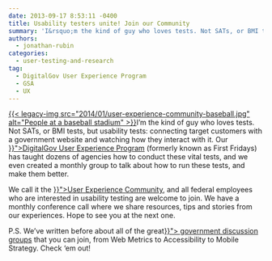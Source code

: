 ```yaml
---
date: 2013-09-17 8:53:11 -0400
title: Usability testers unite! Join our Community
summary: 'I&rsquo;m the kind of guy who loves tests. Not SATs, or BMI tests, but usability tests: connecting target customers with a government website and watching how they interact with it. Our DigitalGov User Experience Program (formerly known as First Fridays) has taught dozens of agencies how to conduct'
authors:
  - jonathan-rubin
categories:
  - user-testing-and-research
tag:
  - DigitalGov User Experience Program
  - GSA
  - UX
---
```


<p dir="ltr">
  <a href="https://s3.amazonaws.com/sitesusa/wp-content/uploads/sites/212/2014/01/user-experience-community-baseball.jpg">{{< legacy-img src="2014/01/user-experience-community-baseball.jpg" alt="People at a baseball stadium" >}}</a>I’m the kind of guy who loves tests. Not SATs, or BMI tests, but usability tests: connecting target customers with a government website and watching how they interact with it. Our <a href="{{< tmp "resources/user-experience-program.md" >}}">DigitalGov User Experience Program</a> (formerly known as First Fridays)<a href="http://www.howto.gov/firstfridays"> </a>has taught dozens of agencies how to conduct these vital tests, and we even created a monthly group to talk about how to run these tests, and make them better.
</p>

<p dir="ltr">
  We call it the <a title="Web Content Managers Forum" href="{{< relref "web-managers-forum.md" >}}">User Experience Community</a>, and all federal employees who are interested in usability testing are welcome to join. We have a monthly conference call where we share resources, tips and stories from our experiences. Hope to see you at the next one.
</p>

<p dir="ltr">
  P.S. We’ve written before about all of the great<a href="{{< relref "communities.md" >}}"> government discussion groups</a> that you can join, from Web Metrics to Accessibility to Mobile Strategy. Check ‘em out!
</p>